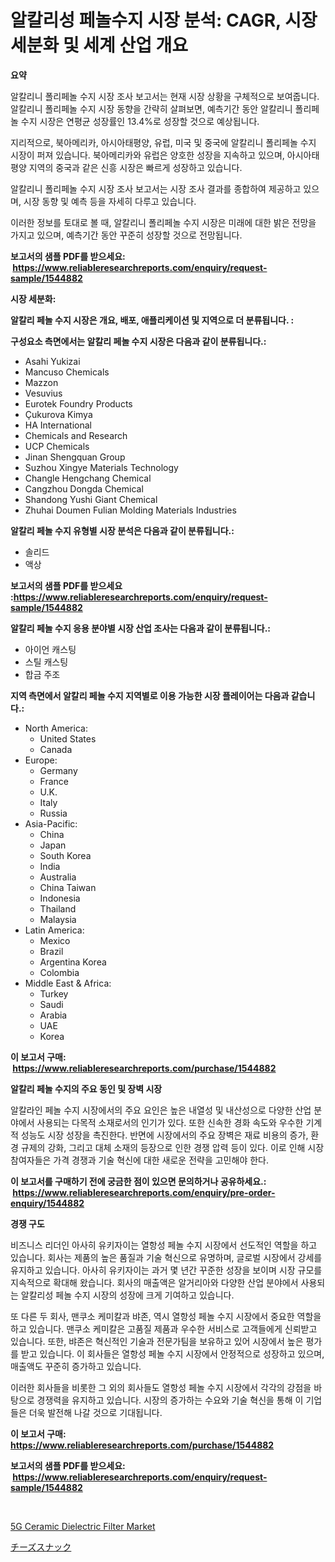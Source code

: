 <p><h1>알칼리성 페놀수지 시장 분석: CAGR, 시장 세분화 및 세계 산업 개요</h1></p><p><strong>요약</strong></p>
<p><p>알칼리니 폴리페놀 수지 시장 조사 보고서는 현재 시장 상황을 구체적으로 보여줍니다. 알칼리니 폴리페놀 수지 시장 동향을 간략히 살펴보면, 예측기간 동안 알칼리니 폴리페놀 수지 시장은 연평균 성장률인 13.4%로 성장할 것으로 예상됩니다. </p><p>지리적으로, 북아메리카, 아시아태평양, 유럽, 미국 및 중국에 알칼리니 폴리페놀 수지 시장이 퍼져 있습니다. 북아메리카와 유럽은 양호한 성장을 지속하고 있으며, 아시아태평양 지역의 중국과 같은 신흥 시장은 빠르게 성장하고 있습니다. </p><p>알칼리니 폴리페놀 수지 시장 조사 보고서는 시장 조사 결과를 종합하여 제공하고 있으며, 시장 동향 및 예측 등을 자세히 다루고 있습니다. </p><p>이러한 정보를 토대로 볼 때, 알칼리니 폴리페놀 수지 시장은 미래에 대한 밝은 전망을 가지고 있으며, 예측기간 동안 꾸준히 성장할 것으로 전망됩니다.</p></p>
<p><strong>보고서의 샘플 PDF를 받으세요: &nbsp;<a href="https://www.reliableresearchreports.com/enquiry/request-sample/1544882">https://www.reliableresearchreports.com/enquiry/request-sample/1544882</a></strong></p>
<p><strong>시장 세분화:</strong></p>
<p><strong> 알칼리 페놀 수지 시장은 개요, 배포, 애플리케이션 및 지역으로 더 분류됩니다. :</strong></p>
<p><strong>구성요소 측면에서는 알칼리 페놀 수지 시장은 다음과 같이 분류됩니다.:</strong></p>
<p><ul><li>Asahi Yukizai</li><li>Mancuso Chemicals</li><li>Mazzon</li><li>Vesuvius</li><li>Eurotek Foundry Products</li><li>Çukurova Kimya</li><li>HA International</li><li>Chemicals and Research</li><li>UCP Chemicals</li><li>Jinan Shengquan Group</li><li>Suzhou Xingye Materials Technology</li><li>Changle Hengchang Chemical</li><li>Cangzhou Dongda Chemical</li><li>Shandong Yushi Giant Chemical</li><li>Zhuhai Doumen Fulian Molding Materials Industries</li></ul></p>
<p><strong> 알칼리 페놀 수지 유형별 시장 분석은 다음과 같이 분류됩니다.:</strong></p>
<p><ul><li>솔리드</li><li>액상</li></ul></p>
<p><strong>보고서의 샘플 PDF를 받으세요 :<a href="https://www.reliableresearchreports.com/enquiry/request-sample/1544882">https://www.reliableresearchreports.com/enquiry/request-sample/1544882</a></strong></p>
<p><strong> 알칼리 페놀 수지 응용 분야별 시장 산업 조사는 다음과 같이 분류됩니다.:</strong></p>
<p><ul><li>아이언 캐스팅</li><li>스틸 캐스팅</li><li>합금 주조</li></ul></p>
<p><strong>지역 측면에서 알칼리 페놀 수지 지역별로 이용 가능한 시장 플레이어는 다음과 같습니다.:</strong></p>
<p><ul>
    <li>
        North America:
        <ul>
            <li>United States</li>
            <li>Canada</li>
        </ul>
    </li>
    <li>
        Europe:
        <ul>
            <li>Germany</li>
            <li>France</li>
            <li>U.K.</li>
            <li>Italy</li>
            <li>Russia</li>
        </ul>
    </li>
    <li>
        Asia-Pacific:
        <ul>
            <li>China</li>
            <li>Japan</li>
            <li>South Korea</li>
            <li>India</li>
            <li>Australia</li>
            <li>China Taiwan</li>
            <li>Indonesia</li>
            <li>Thailand</li>
            <li>Malaysia</li>
        </ul>
    </li>
    <li>
        Latin America:
        <ul>
            <li>Mexico</li>
            <li>Brazil</li>
            <li>Argentina Korea</li>
            <li>Colombia</li>
        </ul>
    </li>
    <li>
        Middle East & Africa:
        <ul>
            <li>Turkey</li>
            <li>Saudi</li>
            <li>Arabia</li>
            <li>UAE</li>
            <li>Korea</li>
        </ul>
    </li>
    </ul></p>
<p><strong>이 보고서 구매: &nbsp;<a href="https://www.reliableresearchreports.com/purchase/1544882">https://www.reliableresearchreports.com/purchase/1544882</a></strong></p>
<p><strong>알칼리 페놀 수지의 주요 동인 및 장벽 시장</strong></p>
<p><p>알칼라인 페놀 수지 시장에서의 주요 요인은 높은 내열성 및 내산성으로 다양한 산업 분야에서 사용되는 다목적 소재로서의 인기가 있다. 또한 신속한 경화 속도와 우수한 기계적 성능도 시장 성장을 촉진한다. 반면에 시장에서의 주요 장벽은 재료 비용의 증가, 환경 규제의 강화, 그리고 대체 소재의 등장으로 인한 경쟁 압력 등이 있다. 이로 인해 시장 참여자들은 가격 경쟁과 기술 혁신에 대한 새로운 전략을 고민해야 한다.</p></p>
<p><strong>이 보고서를 구매하기 전에 궁금한 점이 있으면 문의하거나 공유하세요.: &nbsp;<a href="https://www.reliableresearchreports.com/enquiry/pre-order-enquiry/1544882">https://www.reliableresearchreports.com/enquiry/pre-order-enquiry/1544882</a></strong></p>
<p><strong>경쟁 구도</strong></p>
<p><p>비즈니스 리더인 아사히 유키자이는 열항성 페놀 수지 시장에서 선도적인 역할을 하고 있습니다. 회사는 제품의 높은 품질과 기술 혁신으로 유명하며, 글로벌 시장에서 강세를 유지하고 있습니다. 아사히 유키자이는 과거 몇 년간 꾸준한 성장을 보이며 시장 규모를 지속적으로 확대해 왔습니다. 회사의 매출액은 알거리아와 다양한 산업 분야에서 사용되는 알칼리성 페놀 수지 시장의 성장에 크게 기여하고 있습니다.</p><p>또 다른 두 회사, 맨쿠소 케미칼과 뱌존, 역시 열항성 페놀 수지 시장에서 중요한 역할을 하고 있습니다. 맨쿠소 케미칼은 고품질 제품과 우수한 서비스로 고객들에게 신뢰받고 있습니다. 또한, 뱌존은 혁신적인 기술과 전문가팀을 보유하고 있어 시장에서 높은 평가를 받고 있습니다. 이 회사들은 열항성 페놀 수지 시장에서 안정적으로 성장하고 있으며, 매출액도 꾸준히 증가하고 있습니다.</p><p>이러한 회사들을 비롯한 그 외의 회사들도 열항성 페놀 수지 시장에서 각각의 강점을 바탕으로 경쟁력을 유지하고 있습니다. 시장의 증가하는 수요와 기술 혁신을 통해 이 기업들은 더욱 발전해 나갈 것으로 기대됩니다.</p></p>
<p><strong>이 보고서 구매: &nbsp; <a href="https://www.reliableresearchreports.com/purchase/1544882">https://www.reliableresearchreports.com/purchase/1544882</a></strong></p>
<p><strong>보고서의 샘플 PDF를 받으세요: &nbsp;<a href="https://www.reliableresearchreports.com/enquiry/request-sample/1544882">https://www.reliableresearchreports.com/enquiry/request-sample/1544882</a></strong><strong></strong></p>
<p>&nbsp;</p>
<p><p><a href="https://github.com/Angelnienowdseej3e45z3p8c/Market-Research-Report-List-1/blob/main/5g-ceramic-dielectric-filter-market.md">5G Ceramic Dielectric Filter Market</a></p><p><a href="https://github.com/EstaSprer20231/Market-Research-Report-List-1/blob/main/201680314665.md">チーズスナック</a></p></p>